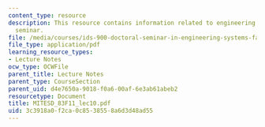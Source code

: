 ```yaml
---
content_type: resource
description: This resource contains information related to engineering systems doctoral
  seminar.
file: /media/courses/ids-900-doctoral-seminar-in-engineering-systems-fall-2011/3c3918a0f2ca0c8538558a6d3d48ad55_MITESD_83F11_lec10.pdf
file_type: application/pdf
learning_resource_types:
- Lecture Notes
ocw_type: OCWFile
parent_title: Lecture Notes
parent_type: CourseSection
parent_uid: d4e7650a-9018-f0a6-00af-6e3ab61abeb2
resourcetype: Document
title: MITESD_83F11_lec10.pdf
uid: 3c3918a0-f2ca-0c85-3855-8a6d3d48ad55
---
```

